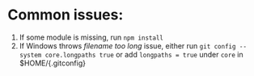 # Common issues:

1. If some module is missing, run `npm install`
2. If Windows throws *filename too long* issue, either run `git config --system core.longpaths true` or add `longpaths = true` under `core` in $HOME/{.gitconfig}


